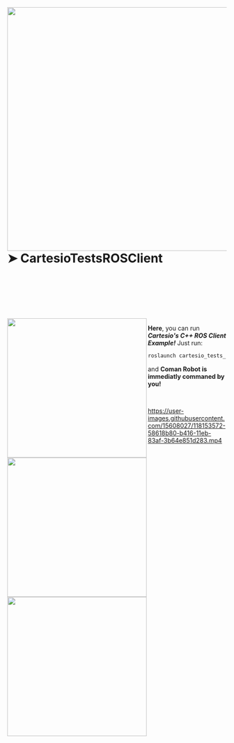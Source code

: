 
<img align="right" src="https://user-images.githubusercontent.com/15608027/118106879-62679800-b3de-11eb-845b-666ac6ad77c9.png" width="560"/>

# ➤ CartesioTestsROSClient

<br />
<br />
<br />
<br />
<br />
<br />

<img align="left" src="https://user-images.githubusercontent.com/15608027/117687394-0d4a3d00-b1b8-11eb-8691-953fc945cf71.png" width="320"/>

**Here**, you can run **_Cartesio's C++ ROS Client Example!_** Just run:

```c++
roslaunch cartesio_tests_rosclient CartesioTestsROSClient.launch
```
and **Coman Robot is immediatly commaned by you!**

<img align="left" src="https://user-images.githubusercontent.com/15608027/117687394-0d4a3d00-b1b8-11eb-8691-953fc945cf71.png" width="320"/>

<br />

https://user-images.githubusercontent.com/15608027/118153572-58618b80-b416-11eb-83af-3b64e851d283.mp4

<img align="left" src="https://user-images.githubusercontent.com/15608027/117687394-0d4a3d00-b1b8-11eb-8691-953fc945cf71.png" width="320"/>

